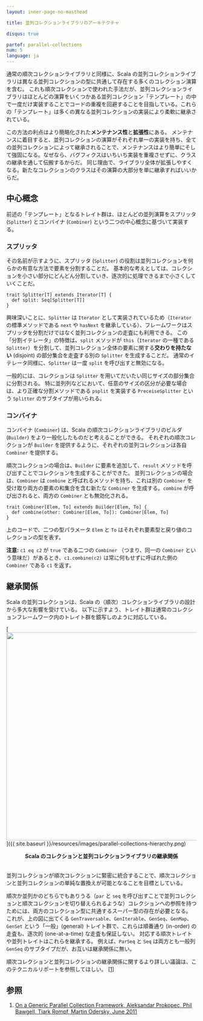 ```yaml
---
layout: inner-page-no-masthead

title: 並列コレクションライブラリのアーキテクチャ

disqus: true

partof: parallel-collections
num: 5
language: ja
---
```


通常の順次コレクションライブラリと同様に、Scala の並列コレクションライブラリは異なる並列コレクションの型に共通して存在する多くのコレクション演算を含む。
これも順次コレクションで使われた手法だが、並列コレクションライブラリはほとんどの演算をいくつかある並列コレクション「テンプレート」の中で一度だけ実装することでコードの重複を回避することを目指している。これらの「テンプレート」は多くの異なる並列コレクションの実装により柔軟に継承されている。

この方法の利点はより簡略化された**メンテナンス性**と**拡張性**にある。
メンテナンスに着目すると、並列コレクションの演算がそれぞれ単一の実装を持ち、全ての並列コレクションによって継承されることで、メンテナンスはより簡単にそして強固になる。なぜなら、バグフィクスはいちいち実装を重複させずに、クラスの継承を通して伝搬するからだ。
同じ理由で、ライブラリ全体が拡張しやすくなる。新たなコレクションのクラスはその演算の大部分を単に継承すればいいからだ。

## 中心概念

前述の「テンプレート」となるトレイト群は、ほとんどの並列演算をスプリッタ (`Splitter`) とコンバイナ (`Combiner`) という二つの中心概念に基づいて実装する。

### スプリッタ

その名前が示すように、スプリッタ (`Splitter`) の役割は並列コレクションを何らかの有意な方法で要素を分割することだ。
基本的な考えとしては、コレクションを小さい部分にどんどん分割していき、逐次的に処理できるまで小さくしていくことだ。

    trait Splitter[T] extends Iterator[T] {
      def split: Seq[Splitter[T]]
    }

興味深いことに、`Splitter` は `Iterator` として実装されているため（`Iterator` の標準メソッドである `next` や `hasNext` を継承している）、フレームワークはスプリッタを分割だけではなく並列コレクションの走査にも利用できる。
この「分割イテレータ」の特徴は、`split` メソッドが `this`（`Iterator` の一種である `Splitter`）を分割して、並列コレクション全体の要素に関する**交わりを持たない** (disjoint) の部分集合を走査する別の `Splitter` を生成することだ。
通常のイテレータ同様に、`Splitter` は一度 `split` を呼び出すと無効になる。

一般的には、コレクションは `Splitter` を用いてだいたい同じサイズの部分集合に分割される。
特に並列列などにおいて、任意のサイズの区分が必要な場合は、より正確な分割メソッドである `psplit` を実装する `PreceiseSplitter` という `Splitter` のサブタイプが用いられる。

### コンバイナ

コンバイナ (`Combiner`) は、Scala の順次コレクションライブラリのビルダ (`Builder`) をより一般化したものだと考えることができる。
それぞれの順次コレクションが `Builder` を提供するように、それぞれの並列コレクションは各自 `Combiner` を提供する。

順次コレクションの場合は、`Builder` に要素を追加して、`result` メソッドを呼び出すことでコレクションを生成することができた。
並列コレクションの場合は、`Combiner` は `combine` と呼ばれるメソッドを持ち、これは別の `Combiner` を受け取り両方の要素の和集合を含む新たな `Combiner` を生成する。`combine` が呼び出されると、両方の `Combiner` とも無効化される。

    trait Combiner[Elem, To] extends Builder[Elem, To] {
      def combine(other: Combiner[Elem, To]): Combiner[Elem, To]
    }

上のコードで、二つの型パラメータ `Elem` と `To` はそれぞれ要素型と戻り値のコレクションの型を表す。

**注意:** `c1 eq c2` が `true` である二つの `Combiner` （つまり、同一の `Combiner` という意味だ）があるとき、`c1.combine(c2)` は常に何もせずに呼ばれた側の `Combiner` である `c1` を返す。

## 継承関係

Scala の並列コレクションは、Scala の（順次）コレクションライブラリの設計から多大な影響を受けている。
以下に示すよう、トレイト群は通常のコレクションフレームワーク内のトレイト群を鏡写しのように対応している。

[<img src="{{ site.baseurl }}/resources/images/parallel-collections-hierarchy.png" width="550">]({{ site.baseurl }}/resources/images/parallel-collections-hierarchy.png)

<center><b>Scala のコレクションと並列コレクションライブラリの継承関係</b></center>
<br/>

並列コレクションが順次コレクションに緊密に統合することで、順次コレクションと並列コレクションの単純な置換えが可能となることを目標としている。

順次か並列かのどちらでもありうる（`par` と `seq` を呼び出すことで並列コレクションと順次コレクションを切り替えられるような）コレクションへの参照を持つためには、両方のコレクション型に共通するスーパー型の存在が必要となる。
これが、上の図に出てくる `GenTraversable`、`GenIterable`、`GenSeq`、`GenMap`、`GenSet` という「一般」(general) トレイト群で、これらは順番通り (in-order) の走査も、逐次的 (one-at-a-time) な走査も保証しない。
対応する順次トレイトや並列トレイトはこれらを継承する。
例えば、`ParSeq` と `Seq` は両方とも一般列 `GenSeq` のサブタイプだが、お互いは継承関係に無い。

順次コレクションと並列コレクションの継承関係に関するより詳しい議論は、このテクニカルリポートを参照してほしい。 \[[1][1]\]

## 参照

1. [On a Generic Parallel Collection Framework, Aleksandar Prokopec, Phil Bawgell, Tiark Rompf, Martin Odersky, June 2011][1]

[1]: http://infoscience.epfl.ch/record/165523/files/techrep.pdf "flawed-benchmark"

